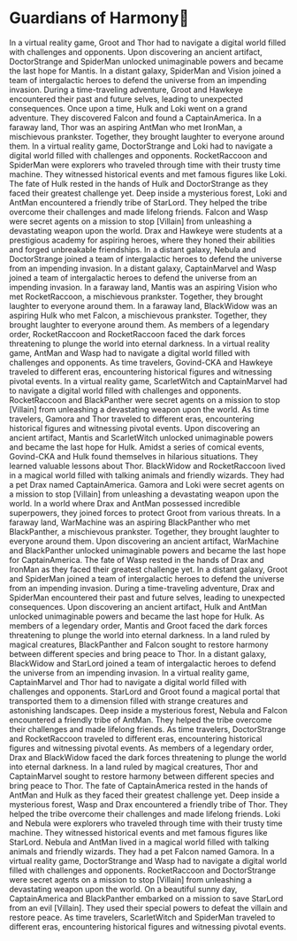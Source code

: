 # Guardians of Harmony:cherry_blossom:

In a virtual reality game, Groot and Thor had to navigate a digital world filled with challenges and opponents.
Upon discovering an ancient artifact, DoctorStrange and SpiderMan unlocked unimaginable powers and became the last hope for Mantis.
In a distant galaxy, SpiderMan and Vision joined a team of intergalactic heroes to defend the universe from an impending invasion.
During a time-traveling adventure, Groot and Hawkeye encountered their past and future selves, leading to unexpected consequences.
Once upon a time, Hulk and Loki went on a grand adventure. They discovered Falcon and found a CaptainAmerica.
In a faraway land, Thor was an aspiring AntMan who met IronMan, a mischievous prankster. Together, they brought laughter to everyone around them.
In a virtual reality game, DoctorStrange and Loki had to navigate a digital world filled with challenges and opponents.
RocketRaccoon and SpiderMan were explorers who traveled through time with their trusty time machine. They witnessed historical events and met famous figures like Loki.
The fate of Hulk rested in the hands of Hulk and DoctorStrange as they faced their greatest challenge yet.
Deep inside a mysterious forest, Loki and AntMan encountered a friendly tribe of StarLord. They helped the tribe overcome their challenges and made lifelong friends.
Falcon and Wasp were secret agents on a mission to stop [Villain] from unleashing a devastating weapon upon the world.
Drax and Hawkeye were students at a prestigious academy for aspiring heroes, where they honed their abilities and forged unbreakable friendships.
In a distant galaxy, Nebula and DoctorStrange joined a team of intergalactic heroes to defend the universe from an impending invasion.
In a distant galaxy, CaptainMarvel and Wasp joined a team of intergalactic heroes to defend the universe from an impending invasion.
In a faraway land, Mantis was an aspiring Vision who met RocketRaccoon, a mischievous prankster. Together, they brought laughter to everyone around them.
In a faraway land, BlackWidow was an aspiring Hulk who met Falcon, a mischievous prankster. Together, they brought laughter to everyone around them.
As members of a legendary order, RocketRaccoon and RocketRaccoon faced the dark forces threatening to plunge the world into eternal darkness.
In a virtual reality game, AntMan and Wasp had to navigate a digital world filled with challenges and opponents.
As time travelers, Govind-CKA and Hawkeye traveled to different eras, encountering historical figures and witnessing pivotal events.
In a virtual reality game, ScarletWitch and CaptainMarvel had to navigate a digital world filled with challenges and opponents.
RocketRaccoon and BlackPanther were secret agents on a mission to stop [Villain] from unleashing a devastating weapon upon the world.
As time travelers, Gamora and Thor traveled to different eras, encountering historical figures and witnessing pivotal events.
Upon discovering an ancient artifact, Mantis and ScarletWitch unlocked unimaginable powers and became the last hope for Hulk.
Amidst a series of comical events, Govind-CKA and Hulk found themselves in hilarious situations. They learned valuable lessons about Thor.
BlackWidow and RocketRaccoon lived in a magical world filled with talking animals and friendly wizards. They had a pet Drax named CaptainAmerica.
Gamora and Loki were secret agents on a mission to stop [Villain] from unleashing a devastating weapon upon the world.
In a world where Drax and AntMan possessed incredible superpowers, they joined forces to protect Groot from various threats.
In a faraway land, WarMachine was an aspiring BlackPanther who met BlackPanther, a mischievous prankster. Together, they brought laughter to everyone around them.
Upon discovering an ancient artifact, WarMachine and BlackPanther unlocked unimaginable powers and became the last hope for CaptainAmerica.
The fate of Wasp rested in the hands of Drax and IronMan as they faced their greatest challenge yet.
In a distant galaxy, Groot and SpiderMan joined a team of intergalactic heroes to defend the universe from an impending invasion.
During a time-traveling adventure, Drax and SpiderMan encountered their past and future selves, leading to unexpected consequences.
Upon discovering an ancient artifact, Hulk and AntMan unlocked unimaginable powers and became the last hope for Hulk.
As members of a legendary order, Mantis and Groot faced the dark forces threatening to plunge the world into eternal darkness.
In a land ruled by magical creatures, BlackPanther and Falcon sought to restore harmony between different species and bring peace to Thor.
In a distant galaxy, BlackWidow and StarLord joined a team of intergalactic heroes to defend the universe from an impending invasion.
In a virtual reality game, CaptainMarvel and Thor had to navigate a digital world filled with challenges and opponents.
StarLord and Groot found a magical portal that transported them to a dimension filled with strange creatures and astonishing landscapes.
Deep inside a mysterious forest, Nebula and Falcon encountered a friendly tribe of AntMan. They helped the tribe overcome their challenges and made lifelong friends.
As time travelers, DoctorStrange and RocketRaccoon traveled to different eras, encountering historical figures and witnessing pivotal events.
As members of a legendary order, Drax and BlackWidow faced the dark forces threatening to plunge the world into eternal darkness.
In a land ruled by magical creatures, Thor and CaptainMarvel sought to restore harmony between different species and bring peace to Thor.
The fate of CaptainAmerica rested in the hands of AntMan and Hulk as they faced their greatest challenge yet.
Deep inside a mysterious forest, Wasp and Drax encountered a friendly tribe of Thor. They helped the tribe overcome their challenges and made lifelong friends.
Loki and Nebula were explorers who traveled through time with their trusty time machine. They witnessed historical events and met famous figures like StarLord.
Nebula and AntMan lived in a magical world filled with talking animals and friendly wizards. They had a pet Falcon named Gamora.
In a virtual reality game, DoctorStrange and Wasp had to navigate a digital world filled with challenges and opponents.
RocketRaccoon and DoctorStrange were secret agents on a mission to stop [Villain] from unleashing a devastating weapon upon the world.
On a beautiful sunny day, CaptainAmerica and BlackPanther embarked on a mission to save StarLord from an evil [Villain]. They used their special powers to defeat the villain and restore peace.
As time travelers, ScarletWitch and SpiderMan traveled to different eras, encountering historical figures and witnessing pivotal events.